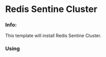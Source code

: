 # Redis Sentine Cluster


### Info:

 This template will install Redis Sentine Cluster.
 
### Using





